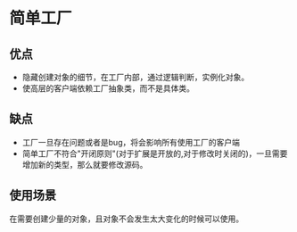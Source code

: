 # 简单工厂

## 优点

- 隐藏创建对象的细节，在工厂内部，通过逻辑判断，实例化对象。
- 使高层的客户端依赖工厂抽象类，而不是具体类。

## 缺点

- 工厂一旦存在问题或者是bug，将会影响所有使用工厂的客户端
- 简单工厂不符合"开闭原则"(对于扩展是开放的,对于修改时关闭的)，一旦需要增加新的类型，那么就要修改源码。

## 使用场景

在需要创建少量的对象，且对象不会发生太大变化的时候可以使用。